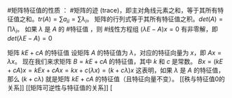 #矩阵特征值的性质 ： 
       #矩阵的迹 (trace)，即主对角线元素之和，等于其所有特征值之和。$tr(A) = \sum a_{ii} = \sum \lambda_i$。
       矩阵的行列式等于其所有特征值之积。$det(A) = \prod \lambda_i$。
       如果 $\lambda$ 是 $A$ 的 #特征值 ，则 #线性方程组 $(\lambda E - A)x = 0$ 有非零解，即 $det(\lambda E - A) = 0$ 


矩阵 $kE+cA$ 的特征值
	设矩阵 $A$ 的特征值为 $\lambda$，对应的特征向量为 $x$，即 $Ax = \lambda x$。
	现在我们来求矩阵 $B = kE+cA$ 的特征值，其中 $k$ 和 $c$ 是常数。
	$Bx = (kE+cA)x = kEx + cAx = kx + c(\lambda x) = (k+c\lambda)x$
	这表明，如果 $\lambda$ 是 $A$ 的特征值，那么 $(k+c\lambda)$ 就是矩阵 $kE+cA$ 的特征值（且特征向量不变）。
[[秩与特征值0的关系]]  [[矩阵可逆性与特征值的关系]]      [